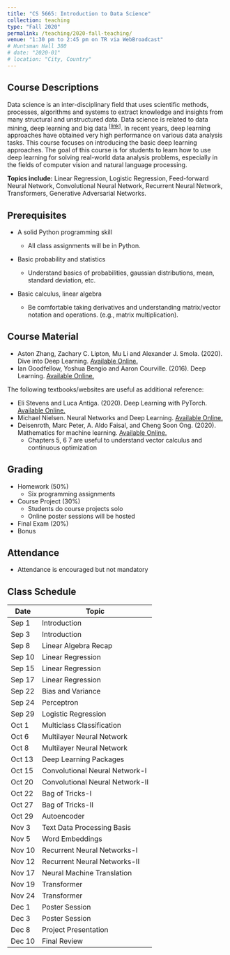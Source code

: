 ```yaml
---
title: "CS 5665: Introduction to Data Science"
collection: teaching
type: "Fall 2020"
permalink: /teaching/2020-fall-teaching/
venue: "1:30 pm to 2:45 pm on TR via WebBroadcast"
# Huntsman Hall 380
# date: "2020-01"
# location: "City, Country"
---
```


## Course Descriptions
Data science is an inter-disciplinary field that uses scientific methods, processes, algorithms and systems to extract knowledge and insights from many structural and unstructured data. Data science is related to data mining, deep learning and big data <sup>\[[link](https://en.wikipedia.org/wiki/Data_science)\]</sup>. In recent years, deep learning approaches have obtained very high performance on various data analysis tasks. This course focuses on introducing the basic deep learning approaches. The goal of this course is for students to learn how to use deep learning for solving real-world data analysis problems, especially in the fields of computer vision and natural language processing.

**Topics include:** Linear Regression, Logistic Regression, Feed-forward Neural Network, Convolutional Neural Network, Recurrent Neural Network, Transformers, Generative Adversarial Networks.


## Prerequisites
- A solid Python programming skill
    - All class assignments will be in Python. 

- Basic probability and statistics
    - Understand basics of probabilities, gaussian distributions, mean, standard deviation, etc.

- Basic calculus, linear algebra
    - Be comfortable taking derivatives and understanding matrix/vector notation and operations. (e.g., matrix multiplication).

## Course Material
- Aston Zhang, Zachary C. Lipton, Mu Li and Alexander J. Smola. (2020). Dive into Deep Learning. [Available Online.](https://d2l.ai)
- Ian Goodfellow, Yoshua Bengio and Aaron Courville. (2016). Deep Learning. [Available Online.](https://www.deeplearningbook.org/)

The following textbooks/websites are useful as additional reference:
-  Eli Stevens and Luca Antiga. (2020). Deep Learning with PyTorch. [Available Online.](https://pytorch.org/deep-learning-with-pytorch)
- Michael Nielsen. Neural Networks and Deep Learning. [Available Online.](http://neuralnetworksanddeeplearning.com/)
- Deisenroth, Marc Peter, A. Aldo Faisal, and Cheng Soon Ong. (2020). Mathematics for machine learning. [Available Online.](https://mml-book.github.io/)
    - Chapters 5, 6 7 are useful to understand vector calculus and continuous optimization


## Grading
- Homework (50%)
    - Six programming assignments 
- Course Project (30%)
    - Students do course projects solo
    - Online poster sessions will be hosted
- Final Exam (20%)
- Bonus

## Attendance
- Attendance is encouraged but not mandatory

## Class Schedule

| Date   | Topic                       | 
|--------|-----------------------------|
| Sep 1  | Introduction                |  
| Sep 3  | Introduction                |  
| Sep 8  | Linear Algebra Recap        | 
| Sep 10 | Linear Regression           |  
| Sep 15 | Linear Regression           |  
| Sep 17 | Linear Regression           |  
| Sep 22 | Bias and Variance           |  
| Sep 24 | Perceptron                  |  
| Sep 29 | Logistic Regression         |  
| Oct 1  | Multiclass Classification   |  
| Oct 6  | Multilayer Neural Network   | 
| Oct 8  | Multilayer Neural Network   |  
| Oct 13 | Deep Learning Packages      | 
| Oct 15 | Convolutional Neural Network-I|  
| Oct 20 | Convolutional Neural Network-II|  
| Oct 22 | Bag of Tricks-I               |                   
| Oct 27 | Bag of Tricks-II                |                   
| Oct 29 | Autoencoder                |                   
| Nov 3  | Text Data Processing Basis | 
| Nov 5  | Word Embeddings |
| Nov 10  | Recurrent Neural Networks-I | 
| Nov 12  | Recurrent Neural Networks-II | 
| Nov 17  | Neural Machine Translation | 
| Nov 19  | Transformer | 
| Nov 24  | Transformer | 
| Dec 1  | Poster Session | 
| Dec 3  | Poster Session | 
| Dec 8  | Project Presentation | 
| Dec 10  | Final Review | 

